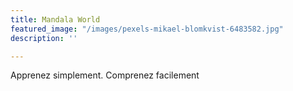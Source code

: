 ```yaml
---
title: Mandala World
featured_image: "/images/pexels-mikael-blomkvist-6483582.jpg"
description: ''

---
```

Apprenez simplement. Comprenez facilement